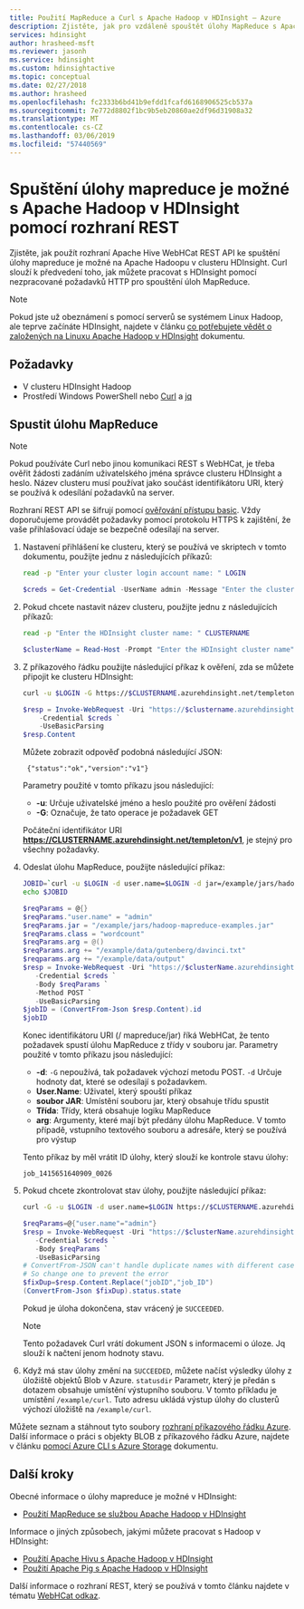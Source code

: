 ```yaml
---
title: Použití MapReduce a Curl s Apache Hadoop v HDInsight – Azure
description: Zjistěte, jak pro vzdáleně spouštět úlohy MapReduce s Apache Hadoop v HDInsight pomocí příkazu Curl.
services: hdinsight
author: hrasheed-msft
ms.reviewer: jasonh
ms.service: hdinsight
ms.custom: hdinsightactive
ms.topic: conceptual
ms.date: 02/27/2018
ms.author: hrasheed
ms.openlocfilehash: fc2333b6bd41b9efdd1fcafd6168906525cb537a
ms.sourcegitcommit: 7e772d8802f1bc9b5eb20860ae2df96d31908a32
ms.translationtype: MT
ms.contentlocale: cs-CZ
ms.lasthandoff: 03/06/2019
ms.locfileid: "57440569"
---
```

# <a name="run-mapreduce-jobs-with-apache-hadoop-on-hdinsight-using-rest"></a>Spuštění úlohy mapreduce je možné s Apache Hadoop v HDInsight pomocí rozhraní REST

Zjistěte, jak použít rozhraní Apache Hive WebHCat REST API ke spuštění úlohy mapreduce je možné na Apache Hadoopu v clusteru HDInsight. Curl slouží k předvedení toho, jak můžete pracovat s HDInsight pomocí nezpracované požadavků HTTP pro spouštění úloh MapReduce.

> [!NOTE]  
> Pokud jste už obeznámení s pomocí serverů se systémem Linux Hadoop, ale teprve začínáte HDInsight, najdete v článku [co potřebujete vědět o založených na Linuxu Apache Hadoop v HDInsight](../hdinsight-hadoop-linux-information.md) dokumentu.


## <a id="prereq"></a>Požadavky

* V clusteru HDInsight Hadoop
* Prostředí Windows PowerShell nebo [Curl](https://curl.haxx.se/) a [jq](https://stedolan.github.io/jq/)

## <a id="curl"></a>Spustit úlohu MapReduce

> [!NOTE]  
> Pokud používáte Curl nebo jinou komunikaci REST s WebHCat, je třeba ověřit žádosti zadáním uživatelského jména správce clusteru HDInsight a heslo. Název clusteru musí používat jako součást identifikátoru URI, který se používá k odesílání požadavků na server.
>
> Rozhraní REST API se šifrují pomocí [ověřování přístupu basic](https://en.wikipedia.org/wiki/Basic_access_authentication). Vždy doporučujeme provádět požadavky pomocí protokolu HTTPS k zajištění, že vaše přihlašovací údaje se bezpečně odesílají na server.

1. Nastavení přihlášení ke clusteru, který se používá ve skriptech v tomto dokumentu, použijte jednu z následujících příkazů:

    ```bash
    read -p "Enter your cluster login account name: " LOGIN
    ```

    ```powershell
    $creds = Get-Credential -UserName admin -Message "Enter the cluster login name and password"
    ```

2. Pokud chcete nastavit název clusteru, použijte jednu z následujících příkazů:

    ```bash
    read -p "Enter the HDInsight cluster name: " CLUSTERNAME
    ```

    ```powershell
    $clusterName = Read-Host -Prompt "Enter the HDInsight cluster name"
    ```

3. Z příkazového řádku použijte následující příkaz k ověření, zda se můžete připojit ke clusteru HDInsight:

    ```bash
    curl -u $LOGIN -G https://$CLUSTERNAME.azurehdinsight.net/templeton/v1/status
    ```

    ```powershell
    $resp = Invoke-WebRequest -Uri "https://$clustername.azurehdinsight.net/templeton/v1/status" `
        -Credential $creds `
        -UseBasicParsing
    $resp.Content
    ```

    Můžete zobrazit odpověď podobná následující JSON:

        {"status":"ok","version":"v1"}

    Parametry použité v tomto příkazu jsou následující:

   * **-u**: Určuje uživatelské jméno a heslo použité pro ověření žádosti
   * **-G**: Označuje, že tato operace je požadavek GET

   Počáteční identifikátor URI **https://CLUSTERNAME.azurehdinsight.net/templeton/v1**, je stejný pro všechny požadavky.

4. Odeslat úlohu MapReduce, použijte následující příkaz:

    ```bash
    JOBID=`curl -u $LOGIN -d user.name=$LOGIN -d jar=/example/jars/hadoop-mapreduce-examples.jar -d class=wordcount -d arg=/example/data/gutenberg/davinci.txt -d arg=/example/data/output https://$CLUSTERNAME.azurehdinsight.net/templeton/v1/mapreduce/jar | jq .id`
    echo $JOBID
    ```

    ```powershell
    $reqParams = @{}
    $reqParams."user.name" = "admin"
    $reqParams.jar = "/example/jars/hadoop-mapreduce-examples.jar"
    $reqParams.class = "wordcount"
    $reqParams.arg = @()
    $reqParams.arg += "/example/data/gutenberg/davinci.txt"
    $reqparams.arg += "/example/data/output"
    $resp = Invoke-WebRequest -Uri "https://$clusterName.azurehdinsight.net/templeton/v1/mapreduce/jar" `
       -Credential $creds `
       -Body $reqParams `
       -Method POST `
       -UseBasicParsing
    $jobID = (ConvertFrom-Json $resp.Content).id
    $jobID
    ```

    Konec identifikátoru URI (/ mapreduce/jar) říká WebHCat, že tento požadavek spustí úlohu MapReduce z třídy v souboru jar. Parametry použité v tomto příkazu jsou následující:

   * **-d**: `-G` nepoužívá, tak požadavek výchozí metodu POST. `-d` Určuje hodnoty dat, které se odesílají s požadavkem.
    * **User.Name**: Uživatel, který spouští příkaz
    * **soubor JAR**: Umístění souboru jar, který obsahuje třídu spustit
    * **Třída**: Třídy, která obsahuje logiku MapReduce
    * **arg**: Argumenty, které mají být předány úlohu MapReduce. V tomto případě, vstupního textového souboru a adresáře, který se používá pro výstup

   Tento příkaz by měl vrátit ID úlohy, který slouží ke kontrole stavu úlohy:

       job_1415651640909_0026

5. Pokud chcete zkontrolovat stav úlohy, použijte následující příkaz:

    ```bash
    curl -G -u $LOGIN -d user.name=$LOGIN https://$CLUSTERNAME.azurehdinsight.net/templeton/v1/jobs/$JOBID | jq .status.state
    ```

    ```powershell
    $reqParams=@{"user.name"="admin"}
    $resp = Invoke-WebRequest -Uri "https://$clusterName.azurehdinsight.net/templeton/v1/jobs/$jobID" `
       -Credential $creds `
       -Body $reqParams `
       -UseBasicParsing
    # ConvertFrom-JSON can't handle duplicate names with different case
    # So change one to prevent the error
    $fixDup=$resp.Content.Replace("jobID","job_ID")
    (ConvertFrom-Json $fixDup).status.state
    ```

    Pokud je úloha dokončena, stav vrácený je `SUCCEEDED`.

   > [!NOTE]  
   > Tento požadavek Curl vrátí dokument JSON s informacemi o úloze. Jq slouží k načtení jenom hodnoty stavu.

6. Když má stav úlohy změní na `SUCCEEDED`, můžete načíst výsledky úlohy z úložiště objektů Blob v Azure. `statusdir` Parametr, který je předán s dotazem obsahuje umístění výstupního souboru. V tomto příkladu je umístění `/example/curl`. Tuto adresu ukládá výstup úlohy do clusterů výchozí úložiště na `/example/curl`.

Můžete seznam a stáhnout tyto soubory [rozhraní příkazového řádku Azure](https://docs.microsoft.com/cli/azure/install-azure-cli). Další informace o práci s objekty BLOB z příkazového řádku Azure, najdete v článku [pomocí Azure CLI s Azure Storage](../../storage/common/storage-azure-cli.md#create-and-manage-blobs) dokumentu.

## <a id="nextsteps"></a>Další kroky

Obecné informace o úlohy mapreduce je možné v HDInsight:

* [Použití MapReduce se službou Apache Hadoop v HDInsight](hdinsight-use-mapreduce.md)

Informace o jiných způsobech, jakými můžete pracovat s Hadoop v HDInsight:

* [Použití Apache Hivu s Apache Hadoop v HDInsight](hdinsight-use-hive.md)
* [Použití Apache Pig s Apache Hadoop v HDInsight](hdinsight-use-pig.md)

Další informace o rozhraní REST, který se používá v tomto článku najdete v tématu [WebHCat odkaz](https://cwiki.apache.org/confluence/display/Hive/WebHCat+Reference).
